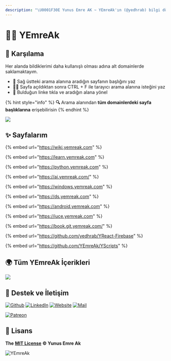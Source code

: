 ```yaml
---
description: "\U0001F30E Yunus Emre AK ~ YEmreAk'ın (@yedhrab) bilgi dünyasının dijital ortamda vücut bulmuş hali \U0001F680 Konular: öğrenme, python, yapay zeka, veri bilimi, windows, android, iuce ders notları, git, web, java"
---
```


# 👨‍💻 YEmreAk

## 🦚 Karşılama

Her alanda bildiklerimi daha kullanışlı olması adına alt domainlerde saklamaktayım.

* 🏹 Sağ üstteki arama alanına aradığın sayfanın başlığını yaz
* 🕵️‍♂️ Sayfa açıldıktan sonra CTRL + F ile tarayıcı arama alanına isteğini yaz
* 🚀 Bulduğun linke tıkla ve aradığın alana yönel

{% hint style="info" %}
**🔍** Arama alanından **tüm domainlerdeki sayfa başlıklarına** erişebilirisin
{% endhint %}

![](https://drive.google.com/uc?id=1LZoJzZyY_uYbl3zCxk6ZtZPaDiMHglMv)

## ✨ Sayfalarım

{% embed url="https://wiki.yemreak.com" %}

{% embed url="https://learn.yemreak.com" %}

{% embed url="https://python.yemreak.com" %}

{% embed url="https://ai.yemreak.com/" %}

{% embed url="https://windows.yemreak.com" %}

{% embed url="https://ds.yemreak.com" %}

{% embed url="https://android.yemreak.com" %}

{% embed url="https://iuce.yemreak.com" %}

{% embed url="https://book.git.yemreak.com/" %}

{% embed url="https://github.com/yedhrab/YReact-Firebase" %}

{% embed url="https://github.com/YEmreAk/YScripts" %}


## 🌍 Tüm YEmreAk İçerikleri

![](https://drive.google.com/uc?id=1LZoJzZyY_uYbl3zCxk6ZtZPaDiMHglMv)

## 💖 Destek ve İletişim

​[​![Github](https://drive.google.com/uc?id=1PzkuWOoBNMg0uOMmqwHtVoYt0WCqi-O5)​](https://github.com/yedhrab) [​![LinkedIn](https://drive.google.com/uc?id=1hvdil0ZHVEzekQ4AYELdnPOqzunKpnzJ)​](https://www.linkedin.com/in/yemreak/) [​![Website](https://drive.google.com/uc?id=1wR8Ph0FBs36ZJl0Ud-HkS0LZ9b66JBqJ)​](https://yemreak.com/) [​![Mail](https://drive.google.com/uc?id=142rP0hbrnY8T9kj_84_r7WxPG1hzWEcN)​](mailto::yedhrab@gmail.com?subject=YBilgiler%20%7C%20Github)​

​[​![Patreon](https://drive.google.com/uc?id=11YmCRmySX7v7QDFS62ST2JZuE70RFjDG)](https://www.patreon.com/yemreak/)

## 🔏 Lisans

**The** [**MIT License**](https://choosealicense.com/licenses/mit/) **© Yunus Emre Ak**

![YEmreAk](https://drive.google.com/uc?id=1Wd_YLVOkAhXPVqFMx_aZyFvyTy_88H-Z)


